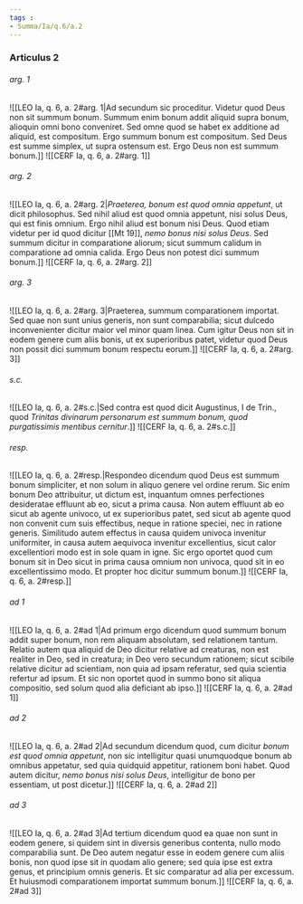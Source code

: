 ```yaml
---
tags : 
- Summa/Ia/q.6/a.2
---
```


### Articulus 2

###### arg. 1
![[LEO Ia, q. 6, a. 2#arg. 1|Ad secundum sic proceditur. Videtur quod Deus non sit summum bonum. Summum enim bonum addit aliquid supra bonum, alioquin omni bono conveniret. Sed omne quod se habet ex additione ad aliquid, est compositum. Ergo summum bonum est compositum. Sed Deus est summe simplex, ut supra ostensum est. Ergo Deus non est summum bonum.]]
![[CERF Ia, q. 6, a. 2#arg. 1]]

###### arg. 2
![[LEO Ia, q. 6, a. 2#arg. 2|*Praeterea, bonum est quod omnia appetunt*, ut dicit philosophus. Sed nihil aliud est quod omnia appetunt, nisi solus Deus, qui est finis omnium. Ergo nihil aliud est bonum nisi Deus. Quod etiam videtur per id quod dicitur [[Mt 19]], *nemo bonus nisi solus Deus*. Sed summum dicitur in comparatione aliorum; sicut summum calidum in comparatione ad omnia calida. Ergo Deus non potest dici summum bonum.]]
![[CERF Ia, q. 6, a. 2#arg. 2]]

###### arg. 3
![[LEO Ia, q. 6, a. 2#arg. 3|Praeterea, summum comparationem importat. Sed quae non sunt unius generis, non sunt comparabilia; sicut dulcedo inconvenienter dicitur maior vel minor quam linea. Cum igitur Deus non sit in eodem genere cum aliis bonis, ut ex superioribus patet, videtur quod Deus non possit dici summum bonum respectu eorum.]]
![[CERF Ia, q. 6, a. 2#arg. 3]]

###### s.c.
![[LEO Ia, q. 6, a. 2#s.c.|Sed contra est quod dicit Augustinus, I de Trin., quod *Trinitas divinarum personarum est summum bonum, quod purgatissimis mentibus cernitur*.]]
![[CERF Ia, q. 6, a. 2#s.c.]]

###### resp.
![[LEO Ia, q. 6, a. 2#resp.|Respondeo dicendum quod Deus est summum bonum simpliciter, et non solum in aliquo genere vel ordine rerum. Sic enim bonum Deo attribuitur, ut dictum est, inquantum omnes perfectiones desideratae effluunt ab eo, sicut a prima causa. Non autem effluunt ab eo sicut ab agente univoco, ut ex superioribus patet, sed sicut ab agente quod non convenit cum suis effectibus, neque in ratione speciei, nec in ratione generis. Similitudo autem effectus in causa quidem univoca invenitur uniformiter, in causa autem aequivoca invenitur excellentius, sicut calor excellentiori modo est in sole quam in igne. Sic ergo oportet quod cum bonum sit in Deo sicut in prima causa omnium non univoca, quod sit in eo excellentissimo modo. Et propter hoc dicitur summum bonum.]]
![[CERF Ia, q. 6, a. 2#resp.]]

###### ad 1
![[LEO Ia, q. 6, a. 2#ad 1|Ad primum ergo dicendum quod summum bonum addit super bonum, non rem aliquam absolutam, sed relationem tantum. Relatio autem qua aliquid de Deo dicitur relative ad creaturas, non est realiter in Deo, sed in creatura; in Deo vero secundum rationem; sicut scibile relative dicitur ad scientiam, non quia ad ipsam referatur, sed quia scientia refertur ad ipsum. Et sic non oportet quod in summo bono sit aliqua compositio, sed solum quod alia deficiant ab ipso.]]
![[CERF Ia, q. 6, a. 2#ad 1]]

###### ad 2
![[LEO Ia, q. 6, a. 2#ad 2|Ad secundum dicendum quod, cum dicitur *bonum est quod omnia appetunt*, non sic intelligitur quasi unumquodque bonum ab omnibus appetatur, sed quia quidquid appetitur, rationem boni habet. Quod autem dicitur, *nemo bonus nisi solus Deus*, intelligitur de bono per essentiam, ut post dicetur.]]
![[CERF Ia, q. 6, a. 2#ad 2]]

###### ad 3
![[LEO Ia, q. 6, a. 2#ad 3|Ad tertium dicendum quod ea quae non sunt in eodem genere, si quidem sint in diversis generibus contenta, nullo modo comparabilia sunt. De Deo autem negatur esse in eodem genere cum aliis bonis, non quod ipse sit in quodam alio genere; sed quia ipse est extra genus, et principium omnis generis. Et sic comparatur ad alia per excessum. Et huiusmodi comparationem importat summum bonum.]]
![[CERF Ia, q. 6, a. 2#ad 3]]

